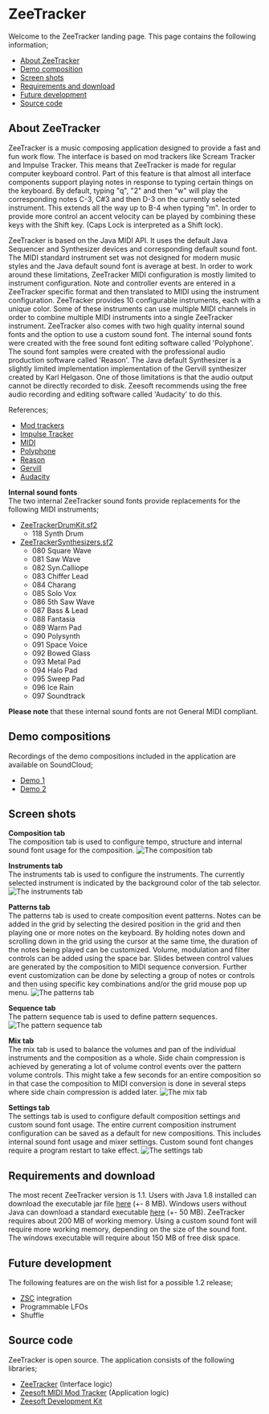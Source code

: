 ZeeTracker
==========
Welcome to the ZeeTracker landing page.
This page contains the following information;
 * [About ZeeTracker](#about-zeetracker)
 * [Demo composition](#demo-composition)
 * [Screen shots](#screen-shots)
 * [Requirements and download](#requirements-and-download)
 * [Future development](#future-development)
 * [Source code](#source-code)
  
About ZeeTracker
----------------
ZeeTracker is a music composing application designed to provide a fast and fun work flow.
The interface is based on mod trackers like Scream Tracker and Impulse Tracker.
This means that ZeeTracker is made for regular computer keyboard control.
Part of this feature is that almost all interface components support playing notes in response to typing certain things on the keyboard.
By default, typing "q", "2" and then "w" will play the corresponding notes C-3, C#3 and then D-3 on the currently selected instrument.
This extends all the way up to B-4 when typing "m".
In order to provide more control an accent velocity can be played by combining these keys with the Shift key.
(Caps Lock is interpreted as a Shift lock).
  
ZeeTracker is based on the Java MIDI API.
It uses the default Java Sequencer and Synthesizer devices and corresponding default sound font.
The MIDI standard instrument set was not designed for modern music styles and the Java default sound font is average at best.
In order to work around these limitations, ZeeTracker MIDI configuration is mostly limited to instrument configuration.
Note and controller events are entered in a ZeeTracker specific format and then translated to MIDI using the instrument configuration.
ZeeTracker provides 10 configurable instruments, each with a unique color.
Some of these instruments can use multiple MIDI channels in order to combine multiple MIDI instruments into a single ZeeTracker instrument.
ZeeTracker also comes with two high quality internal sound fonts and the option to use a custom sound font.
The internal sound fonts were created with the free sound font editing software called 'Polyphone'.
The sound font samples were created with the professional audio production software called 'Reason'.
The Java default Synthesizer is a slightly limited implementation implementation of the Gervill synthesizer created by Karl Helgason.
One of those limitations is that the audio output cannot be directly recorded to disk.
Zeesoft recommends using the free audio recording and editing software called 'Audacity' to do this.
  
References;  
 * [Mod trackers](https://en.wikipedia.org/wiki/Music_tracker)  
 * [Impulse Tracker](http://www.users.on.net/~jtlim/ImpulseTracker)  
 * [MIDI](https://en.wikipedia.org/wiki/General_MIDI)  
 * [Polyphone](http://polyphone-soundfonts.com)  
 * [Reason](https://www.propellerheads.se)  
 * [Gervill](https://docs.oracle.com/javase/8/docs/technotes/guides/sound/enhancements_7.html)  
 * [Audacity](http://www.audacityteam.org)  

**Internal sound fonts**  
The two internal ZeeTracker sound fonts provide replacements for the following MIDI instruments;  
 * [ZeeTrackerDrumKit.sf2](https://github.com/DyzLecticus/Zeesoft/raw/master/V3.0/ZeeTracker/resources/ZeeTrackerDrumKit.sf2)  
   * 118 Synth Drum  
 * [ZeeTrackerSynthesizers.sf2](https://github.com/DyzLecticus/Zeesoft/raw/master/V3.0/ZeeTracker/resources/ZeeTrackerSynthesizers.sf2)  
   * 080 Square Wave  
   * 081 Saw Wave  
   * 082 Syn.Calliope  
   * 083 Chiffer Lead  
   * 084 Charang  
   * 085 Solo Vox  
   * 086 5th Saw Wave  
   * 087 Bass & Lead  
   * 088 Fantasia  
   * 089 Warm Pad  
   * 090 Polysynth  
   * 091 Space Voice  
   * 092 Bowed Glass  
   * 093 Metal Pad  
   * 094 Halo Pad  
   * 095 Sweep Pad  
   * 096 Ice Rain  
   * 097 Soundtrack  
  
**Please note** that these internal sound fonts are not General MIDI compliant.
  
Demo compositions
-----------------
Recordings of the demo compositions included in the application are available on SoundCloud;
 * [Demo 1](https://soundcloud.com/dyz-lecticus/zeetracker-demo-composition)  
 * [Demo 2](https://soundcloud.com/dyz-lecticus/zeetracker-demo-composition2)  
  
Screen shots
------------
**Composition tab**  
The composition tab is used to configure tempo, structure and internal sound font usage for the composition.
<img alt="The composition tab" src="https://raw.githubusercontent.com/DyzLecticus/Zeesoft/master/ZeeTracker/screenshots/ZeeTracker_Tab_Composition.bmp">
  
  
**Instruments tab**  
The instruments tab is used to configure the instruments.
The currently selected instrument is indicated by the background color of the tab selector.
<img alt="The instruments tab" src="https://raw.githubusercontent.com/DyzLecticus/Zeesoft/master/ZeeTracker/screenshots/ZeeTracker_Tab_Instruments.bmp">
  
  
**Patterns tab**  
The patterns tab is used to create composition event patterns.
Notes can be added in the grid by selecting the desired position in the grid and then playing one or more notes on the keyboard.
By holding notes down and scrolling down in the grid using the cursor at the same time, the duration of the notes being played can be customized.
Volume, modulation and filter controls can be added using the space bar.
Slides between control values are generated by the composition to MIDI sequence conversion.
Further event customization can be done by selecting a group of notes or controls and then using specific key combinations and/or the grid mouse pop up menu.
<img alt="The patterns tab" src="https://raw.githubusercontent.com/DyzLecticus/Zeesoft/master/ZeeTracker/screenshots/ZeeTracker_Tab_Patterns.bmp">
  
  
**Sequence tab**  
The pattern sequence tab is used to define pattern sequences.
<img alt="The pattern sequence tab" src="https://raw.githubusercontent.com/DyzLecticus/Zeesoft/master/ZeeTracker/screenshots/ZeeTracker_Tab_Sequence.bmp">
  
  
**Mix tab**  
The mix tab is used to balance the volumes and pan of the individual instruments and the composition as a whole.
Side chain compression is achieved by generating a lot of volume control events over the pattern volume controls.
This might take a few seconds for an entire composition so in that case the composition to MIDI conversion is done in several steps where side chain compression is added later.
<img alt="The mix tab" src="https://raw.githubusercontent.com/DyzLecticus/Zeesoft/master/ZeeTracker/screenshots/ZeeTracker_Tab_Mix.bmp">
  
  
**Settings tab**  
The settings tab is used to configure default composition settings and custom sound font usage.
The entire current composition instrument configuration can be saved as a default for new compositions.
This includes internal sound font usage and mixer settings.
Custom sound font changes require a program restart to take effect.
<img alt="The settings tab" src="https://raw.githubusercontent.com/DyzLecticus/Zeesoft/master/ZeeTracker/screenshots/ZeeTracker_Tab_Settings.bmp">
  
Requirements and download
-------------------------
The most recent ZeeTracker version is 1.1.
Users with Java 1.8 installed can download the executable jar file [here](https://dyz.home.xs4all.nl/ZeeTracker.jar) (+- 8 MB).
Windows users without Java can download a standard executable [here](https://dyz.home.xs4all.nl/ZeeTracker-1.1.exe) (+- 50 MB).
ZeeTracker requires about 200 MB of working memory.
Using a custom sound font will require more working memory, depending on the size of the sound font.
The windows executable will require about 150 MB of free disk space.
  
Future development
------------------
The following features are on the wish list for a possible 1.2 release;  
 * [ZSC](https://github.com/DyzLecticus/Zeesoft/tree/master/V3.0/ZSC/) integration  
 * Programmable LFOs  
 * Shuffle  
  
Source code
-----------
ZeeTracker is open source.
The application consists of the following libraries;
 * [ZeeTracker](https://github.com/DyzLecticus/Zeesoft/tree/master/V3.0/ZeeTracker/) (Interface logic)  
 * [Zeesoft MIDI Mod Tracker](https://github.com/DyzLecticus/Zeesoft/tree/master/V3.0/ZMMT/) (Application logic)  
 * [Zeesoft Development Kit](https://github.com/DyzLecticus/Zeesoft/tree/master/V3.0/ZDK/)  
  
